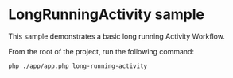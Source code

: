 # LongRunningActivity sample

This sample demonstrates a basic long running Activity Workflow.

From the root of the project, run the following command:

```bash
php ./app/app.php long-running-activity
```
